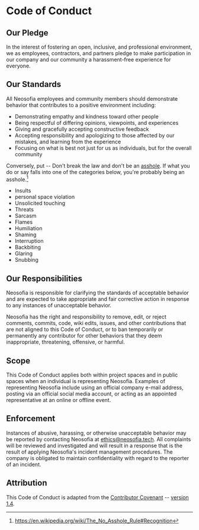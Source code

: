 # Code of Conduct

## Our Pledge

In the interest of fostering an open, inclusive, and professional environment, we as employees, contractors, and partners pledge to make participation in our company and our community a harassment-free experience for everyone.

## Our Standards

All Neosofia employees and community members should demonstrate behavior that contributes to a positive environment including:

* Demonstrating empathy and kindness toward other people
* Being respectful of differing opinions, viewpoints, and experiences
* Giving and gracefully accepting constructive feedback
* Accepting responsibility and apologizing to those affected by our mistakes,
  and learning from the experience
* Focusing on what is best not just for us as individuals, but for the overall
  community

Conversely, put -- Don't break the law and don't be an [asshole][asshole]. If what you do or say falls into one of the categories below, you're probably being an asshole.[^credit]

* Insults
* personal space violation
* Unsolicited touching
* Threats
* Sarcasm
* Flames
* Humiliation
* Shaming
* Interruption
* Backbiting
* Glaring
* Snubbing

## Our Responsibilities

Neosofia is responsible for clarifying the standards of acceptable behavior and are expected to take appropriate and fair corrective action in response to any instances of unacceptable behavior.

Neosofia has the right and responsibility to remove, edit, or reject comments, commits, code, wiki edits, issues, and other contributions that are not aligned to this Code of Conduct, or to ban temporarily or permanently any contributor for other behaviors that they deem inappropriate, threatening, offensive, or harmful.

## Scope

This Code of Conduct applies both within project spaces and in public spaces when an individual is representing Neosofia. Examples of representing Neosofia include using an official company e-mail address, posting via an official social media account, or acting as an appointed representative at an online or offline event.

## Enforcement

Instances of abusive, harassing, or otherwise unacceptable behavior may be reported by contacting Neosofia at <ethics@neosofia.tech>. All complaints will be reviewed and investigated and will result in a response that is the result of applying Neosofia's incident management procedures. The company is obligated to maintain confidentiality with regard to the reporter of an incident.

## Attribution

This Code of Conduct is adapted from the [Contributor Covenant][cchomepage] -- [version 1.4][ccversion].

[cchomepage]: http://contributor-covenant.org
[ccversion]: http://contributor-covenant.org/version/1/4/
[asshole]: https://en.wikipedia.org/wiki/The_No_Asshole_Rule
[^credit]: https://en.wikipedia.org/wiki/The_No_Asshole_Rule#Recognition